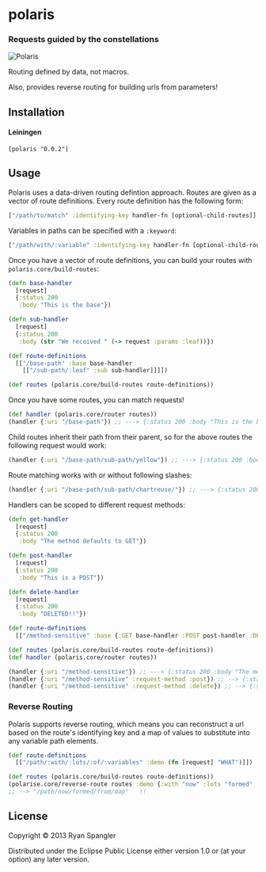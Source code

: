 # polaris

### Requests guided by the constellations

![Polaris](http://upload.wikimedia.org/wikipedia/commons/thumb/3/31/Night_Photography.jpg/960px-Night_Photography.jpg)

Routing defined by data, not macros.

Also, provides reverse routing for building urls from parameters!

## Installation

#### Leiningen

    [polaris "0.0.2"]

## Usage

Polaris uses a data-driven routing defintion approach.  Routes are given as a
vector of route definitions.  Every route definition has the following form:

```clj
["/path/to/match" :identifying-key handler-fn [optional-child-routes]]
```

Variables in paths can be specified with a `:keyword`:

```clj
["/path/with/:variable" :identifying-key handler-fn [optional-child-routes]]
```

Once you have a vector of route definitions, you can build your routes with `polaris.core/build-routes`:

```clj
(defn base-handler
  [request]
  {:status 200
   :body "This is the base"})

(defn sub-handler
  [request]
  {:status 200
   :body (str "We received " (-> request :params :leaf))})

(def route-definitions
  [["/base-path" :base base-handler
    [["/sub-path/:leaf" :sub sub-handler]]]])

(def routes (polaris.core/build-routes route-definitions))
```

Once you have some routes, you can match requests!

```clj
(def handler (polaris.core/router routes))
(handler {:uri "/base-path"}) ;; ---> {:status 200 :body "This is the base"}
```

Child routes inherit their path from their parent, so for the above routes the
following request would work:

```clj
(handler {:uri "/base-path/sub-path/yellow"}) ;; ---> {:status 200 :body "We received yellow"}
```

Route matching works with or without following slashes:

```clj
(handler {:uri "/base-path/sub-path/chartreuse/"}) ;; ---> {:status 200 :body "We received chartreuse"}
```

Handlers can be scoped to different request methods:

```clj
(defn get-handler
  [request]
  {:status 200
   :body "The method defaults to GET"})

(defn post-handler
  [request]
  {:status 200
   :body "This is a POST"})

(defn delete-handler
  [request]
  {:status 200
   :body "DELETED!!"})

(def route-definitions
  [["/method-sensitive" :base {:GET base-handler :POST post-handler :DELETE delete-handler}]])

(def routes (polaris.core/build-routes route-definitions))
(def handler (polaris.core/router routes))

(handler {:uri "/method-sensitive"}) ;; ---> {:status 200 :body "The method defaults to GET"}
(handler {:uri "/method-sensitive" :request-method :post}) ;; --> {:status 200 :body "This is a POST"}
(handler {:uri "/method-sensitive" :request-method :delete}) ;; --> {:status 200 :body "DELETED!!"}
```

### Reverse Routing

Polaris supports reverse routing, which means you can reconstruct a url based on
the route's identifying key and a map of values to substitute into any variable
path elements.

```clj
(def route-definitions
  [["/path/:with/:lots/:of/:variables" :demo (fn [request] "WHAT")]])

(def routes (polaris.core/build-routes route-definitions))
(polarise.core/reverse-route routes :demo {:with "now" :lots "formed" :of "from" :variables "map"})
;; --> "/path/now/formed/from/map"   !!
```

## License

Copyright © 2013 Ryan Spangler

Distributed under the Eclipse Public License either version 1.0 or (at
your option) any later version.
